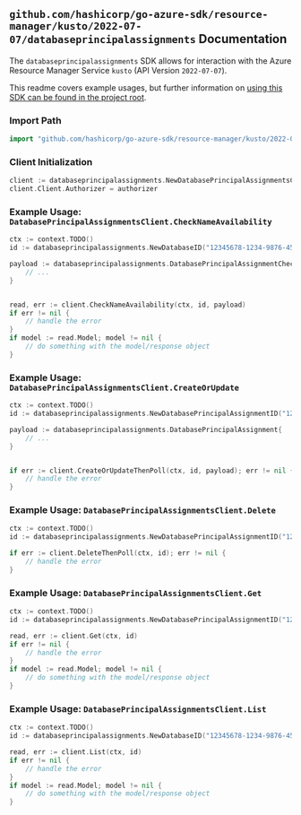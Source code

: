 
## `github.com/hashicorp/go-azure-sdk/resource-manager/kusto/2022-07-07/databaseprincipalassignments` Documentation

The `databaseprincipalassignments` SDK allows for interaction with the Azure Resource Manager Service `kusto` (API Version `2022-07-07`).

This readme covers example usages, but further information on [using this SDK can be found in the project root](https://github.com/hashicorp/go-azure-sdk/tree/main/docs).

### Import Path

```go
import "github.com/hashicorp/go-azure-sdk/resource-manager/kusto/2022-07-07/databaseprincipalassignments"
```


### Client Initialization

```go
client := databaseprincipalassignments.NewDatabasePrincipalAssignmentsClientWithBaseURI("https://management.azure.com")
client.Client.Authorizer = authorizer
```


### Example Usage: `DatabasePrincipalAssignmentsClient.CheckNameAvailability`

```go
ctx := context.TODO()
id := databaseprincipalassignments.NewDatabaseID("12345678-1234-9876-4563-123456789012", "example-resource-group", "clusterValue", "databaseValue")

payload := databaseprincipalassignments.DatabasePrincipalAssignmentCheckNameRequest{
	// ...
}


read, err := client.CheckNameAvailability(ctx, id, payload)
if err != nil {
	// handle the error
}
if model := read.Model; model != nil {
	// do something with the model/response object
}
```


### Example Usage: `DatabasePrincipalAssignmentsClient.CreateOrUpdate`

```go
ctx := context.TODO()
id := databaseprincipalassignments.NewDatabasePrincipalAssignmentID("12345678-1234-9876-4563-123456789012", "example-resource-group", "clusterValue", "databaseValue", "principalAssignmentValue")

payload := databaseprincipalassignments.DatabasePrincipalAssignment{
	// ...
}


if err := client.CreateOrUpdateThenPoll(ctx, id, payload); err != nil {
	// handle the error
}
```


### Example Usage: `DatabasePrincipalAssignmentsClient.Delete`

```go
ctx := context.TODO()
id := databaseprincipalassignments.NewDatabasePrincipalAssignmentID("12345678-1234-9876-4563-123456789012", "example-resource-group", "clusterValue", "databaseValue", "principalAssignmentValue")

if err := client.DeleteThenPoll(ctx, id); err != nil {
	// handle the error
}
```


### Example Usage: `DatabasePrincipalAssignmentsClient.Get`

```go
ctx := context.TODO()
id := databaseprincipalassignments.NewDatabasePrincipalAssignmentID("12345678-1234-9876-4563-123456789012", "example-resource-group", "clusterValue", "databaseValue", "principalAssignmentValue")

read, err := client.Get(ctx, id)
if err != nil {
	// handle the error
}
if model := read.Model; model != nil {
	// do something with the model/response object
}
```


### Example Usage: `DatabasePrincipalAssignmentsClient.List`

```go
ctx := context.TODO()
id := databaseprincipalassignments.NewDatabaseID("12345678-1234-9876-4563-123456789012", "example-resource-group", "clusterValue", "databaseValue")

read, err := client.List(ctx, id)
if err != nil {
	// handle the error
}
if model := read.Model; model != nil {
	// do something with the model/response object
}
```
